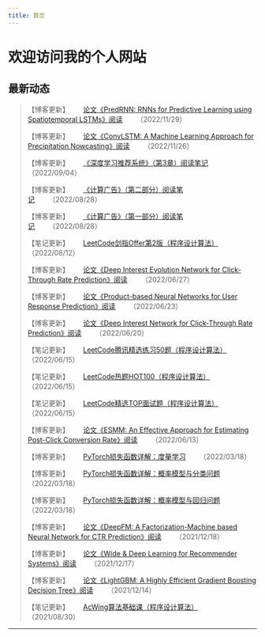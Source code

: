 ```yaml
---
title: 首页
---
```


# 欢迎访问我的个人网站

<script type="text/javascript" src="/include/head.js"></script>

## 最新动态

> 【博客更新】&emsp;&emsp;<a href="https://www.dywan.xyz/blog/202211/290001">论文《PredRNN: RNNs for Predictive Learning using Spatiotemporal LSTMs》阅读</a>&emsp;&emsp;（2022/11/29）
> 
> 【博客更新】&emsp;&emsp;<a href="https://www.dywan.xyz/blog/202211/260001">论文《ConvLSTM: A Machine Learning Approach for Precipitation Nowcasting》阅读</a>&emsp;&emsp;（2022/11/26）
> 
> 【博客更新】&emsp;&emsp;<a href="https://www.dywan.xyz/blog/202209/040001">《深度学习推荐系统》（第3章）阅读笔记</a>&emsp;&emsp;（2022/09/04）
> 
> 【博客更新】&emsp;&emsp;<a href="https://www.dywan.xyz/blog/202208/280002">《计算广告》（第二部分）阅读笔记</a>&emsp;&emsp;（2022/08/28）
> 
> 【博客更新】&emsp;&emsp;<a href="https://www.dywan.xyz/blog/202208/280001">《计算广告》（第一部分）阅读笔记</a>&emsp;&emsp;（2022/08/28）
> 
> 【笔记更新】&emsp;&emsp;<a href="https://www.dywan.xyz/note">LeetCode剑指Offer第2版（程序设计算法）</a>&emsp;&emsp;（2022/08/12）
> 
> 【博客更新】&emsp;&emsp;<a href="https://www.dywan.xyz/blog/202206/270001">论文《Deep Interest Evolution Network for Click-Through Rate Prediction》阅读</a>&emsp;&emsp;（2022/06/27）
> 
> 【博客更新】&emsp;&emsp;<a href="https://www.dywan.xyz/blog/202206/230001">论文《Product-based Neural Networks for User Response Prediction》阅读</a>&emsp;&emsp;（2022/06/23）
> 
> 【博客更新】&emsp;&emsp;<a href="https://www.dywan.xyz/blog/202206/200001">论文《Deep Interest Network for Click-Through Rate Prediction》阅读</a>&emsp;&emsp;（2022/06/20）
> 
> 【笔记更新】&emsp;&emsp;<a href="https://www.dywan.xyz/note">LeetCode腾讯精选练习50题（程序设计算法）</a>&emsp;&emsp;（2022/06/15）
> 
> 【笔记更新】&emsp;&emsp;<a href="https://www.dywan.xyz/note">LeetCode热题HOT100（程序设计算法）</a>&emsp;&emsp;（2022/06/15）
> 
> 【笔记更新】&emsp;&emsp;<a href="https://www.dywan.xyz/note">LeetCode精选TOP面试题（程序设计算法）</a>&emsp;&emsp;（2022/06/15）
> 
> 【博客更新】&emsp;&emsp;<a href="https://www.dywan.xyz/blog/202206/130001">论文《ESMM: An Effective Approach for Estimating Post-Click Conversion Rate》阅读</a>&emsp;&emsp;（2022/06/13）
> 
> 【博客更新】&emsp;&emsp;<a href="https://www.dywan.xyz/blog/202203/180003">PyTorch损失函数详解：度量学习</a>&emsp;&emsp;（2022/03/18）
> 
> 【博客更新】&emsp;&emsp;<a href="https://www.dywan.xyz/blog/202203/180002">PyTorch损失函数详解：概率模型与分类问题</a>&emsp;&emsp;（2022/03/18）
> 
> 【博客更新】&emsp;&emsp;<a href="https://www.dywan.xyz/blog/202203/180001">PyTorch损失函数详解：概率模型与回归问题</a>&emsp;&emsp;（2022/03/18）
> 
> 【博客更新】&emsp;&emsp;<a href="https://www.dywan.xyz/blog/202112/180001">论文《DeepFM: A Factorization-Machine based Neural Network for CTR Prediction》阅读</a>&emsp;&emsp;（2021/12/18）
> 
> 【博客更新】&emsp;&emsp;<a href="https://www.dywan.xyz/blog/202112/170001">论文《Wide & Deep Learning for Recommender Systems》阅读</a>&emsp;&emsp;（2021/12/17）
> 
> 【博客更新】&emsp;&emsp;<a href="https://www.dywan.xyz/blog/202112/140002">论文《LightGBM: A Highly Efficient Gradient Boosting
Decision Tree》阅读</a>&emsp;&emsp;（2021/12/14）
> 
> 【笔记更新】&emsp;&emsp;<a href="https://www.dywan.xyz/note">AcWing算法基础课（程序设计算法）</a>&emsp;&emsp;（2021/08/30）

---

<script type="text/javascript" src="/include/tail.js"></script>
